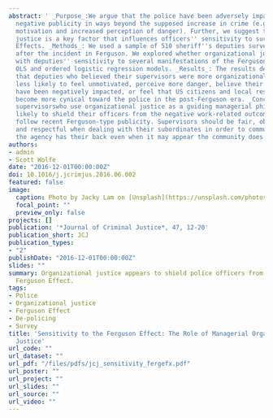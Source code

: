 ```yaml
---
abstract: ' _Purpose_:We argue that the police have been adversely impacted by Ferguson-related
  negative publicity in ways beyond the supposed increase in crime (e.g., reduced
  motivation and increased perception of danger). Further, we suggest that organizational
  justice is a key factor that influences officers'' sensitivity to such Ferguson
  Effects. _Methods_: We used a sample of 510 sheriff''s deputies surveyed 6 months
  after the incident in Ferguson. We explored whether organizational justice is associated
  with deputies'' sensitivity to several manifestations of the Ferguson Effect using
  OLS and ordered logistic regression models. _Results_: The results demonstrated
  that deputies who believed their supervisors were more organizationally fair were
  less likely to feel unmotivated, perceive more danger, believe their colleagues
  have been negatively impacted, or feel that US citizens and local residents have
  become more cynical toward the police in the post-Ferguson era. _Conclusions_: Police
  supervisorswho use organizational justice as a guiding managerial philosophy aremore
  likely to shield their officers from the negative work-related outcomes that can
  follow recent Ferguson-type publicity. Supervisors should be fair, objective, honest,
  and respectful when dealing with their subordinates in order to communicate that
  the agency has their back even when it may appear the community does not.'
authors:
- admin
- Scott Wolfe
date: "2016-12-01T00:00:00Z"
doi: 10.1016/j.jcrimjus.2016.06.002
featured: false
image:
  caption: Photo by Jacky Lam on [Unsplash](https://unsplash.com/photos/ZbFINckE8Io)
  focal_point: ""
  preview_only: false
projects: []
publication: '*Journal of Criminal Justice*, 47, 12-20'
publication_short: JCJ
publication_types:
- "2"
publishDate: "2016-12-01T00:00:00Z"
slides: ""
summary: Organizational justice appears to shield police officers from the so-called
  Ferguson Effect.
tags:
- Police
- Organizational justice
- Ferguson Effect
- De-policing
- Survey
title: 'Sensitivity to the Ferguson Effect: The Role of Managerial Organizational
  Justice'
url_code: ""
url_dataset: ""
url_pdf: "/files/pdfs/jcj_sensitivity_fergefx.pdf"
url_poster: ""
url_project: ""
url_slides: ""
url_source: ""
url_video: ""
---
```


